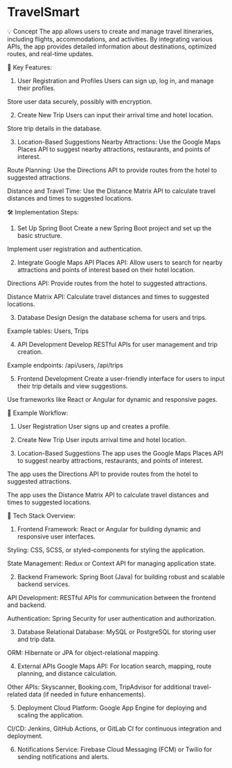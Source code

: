 # TravelSmart
💡 Concept
The app allows users to create and manage travel itineraries, including flights, accommodations, and activities.
By integrating various APIs, the app provides detailed information about destinations, optimized routes, and real-time updates.

🔑 Key Features:
1. User Registration and Profiles
Users can sign up, log in, and manage their profiles.

Store user data securely, possibly with encryption.

2. Create New Trip
Users can input their arrival time and hotel location.

Store trip details in the database.

3. Location-Based Suggestions
Nearby Attractions: Use the Google Maps Places API to suggest nearby attractions, restaurants, and points of interest.

Route Planning: Use the Directions API to provide routes from the hotel to suggested attractions.

Distance and Travel Time: Use the Distance Matrix API to calculate travel distances and times to suggested locations.

🛠 Implementation Steps:
1. Set Up Spring Boot
Create a new Spring Boot project and set up the basic structure.

Implement user registration and authentication.

2. Integrate Google Maps API
Places API: Allow users to search for nearby attractions and points of interest based on their hotel location.

Directions API: Provide routes from the hotel to suggested attractions.

Distance Matrix API: Calculate travel distances and times to suggested locations.

3. Database Design
Design the database schema for users and trips.

Example tables: Users, Trips

4. API Development
Develop RESTful APIs for user management and trip creation.

Example endpoints: /api/users, /api/trips

5. Frontend Development
Create a user-friendly interface for users to input their trip details and view suggestions.

Use frameworks like React or Angular for dynamic and responsive pages.

🧭 Example Workflow:
1. User Registration
User signs up and creates a profile.

2. Create New Trip
User inputs arrival time and hotel location.

3. Location-Based Suggestions
The app uses the Google Maps Places API to suggest nearby attractions, restaurants, and points of interest.

The app uses the Directions API to provide routes from the hotel to suggested attractions.

The app uses the Distance Matrix API to calculate travel distances and times to suggested locations.




🚀 Tech Stack Overview:
1. Frontend
Framework: React or Angular for building dynamic and responsive user interfaces.

Styling: CSS, SCSS, or styled-components for styling the application.

State Management: Redux or Context API for managing application state.

2. Backend
Framework: Spring Boot (Java) for building robust and scalable backend services.

API Development: RESTful APIs for communication between the frontend and backend.

Authentication: Spring Security for user authentication and authorization.

3. Database
Relational Database: MySQL or PostgreSQL for storing user and trip data.

ORM: Hibernate or JPA for object-relational mapping.

4. External APIs
Google Maps API: For location search, mapping, route planning, and distance calculation.

Other APIs: Skyscanner, Booking.com, TripAdvisor for additional travel-related data (if needed in future enhancements).

5. Deployment
Cloud Platform: Google App Engine for deploying and scaling the application.

CI/CD: Jenkins, GitHub Actions, or GitLab CI for continuous integration and deployment.

6. Notifications
Service: Firebase Cloud Messaging (FCM) or Twilio for sending notifications and alerts.
